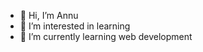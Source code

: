 - 👋 Hi, I’m Annu
- 👀 I’m interested in learning
- 🌱 I’m currently learning web development 

<!---
Annu2002-tech/Annu2002-tech is a ✨ special ✨ repository because its `README.md` (this file) appears on your GitHub profile.
You can click the Preview link to take a look at your changes.
--->
